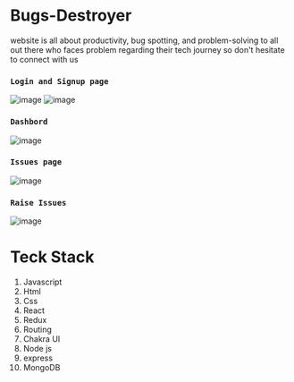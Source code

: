 # Bugs-Destroyer
website is all about productivity, bug spotting, and problem-solving to all out there who faces problem regarding their tech journey so don't hesitate to connect with us



### `Login and Signup page`
![image](https://user-images.githubusercontent.com/99539536/182072185-5a00c845-42cf-4fda-b997-69d8515f37f0.png)
![image](https://user-images.githubusercontent.com/99539536/182072211-21e97830-de65-4708-9569-b594aeaa63e0.png)

### `Dashbord`
![image](https://user-images.githubusercontent.com/99539536/182072480-91681a22-4e7a-4b4f-9681-0c6e2aa65d62.png)

### `Issues page`
![image](https://user-images.githubusercontent.com/99539536/182072549-eba8e408-d8c2-4b6d-a3e1-410fd8564fba.png)

### `Raise Issues`
![image](https://user-images.githubusercontent.com/99539536/182072614-aaf4adea-f598-4446-b923-1a771a93b6bd.png)

# Teck Stack

<ol>
  <li>Javascript</li>
   <li>Html</li>
   <li>Css</li>
   <li>React</li>
   <li>Redux</li>
   <li>Routing</li>
    <li>Chakra UI</li>
  <li>Node js</li>
     <li>express</li>
   <li>MongoDB</li>
  </ol>

